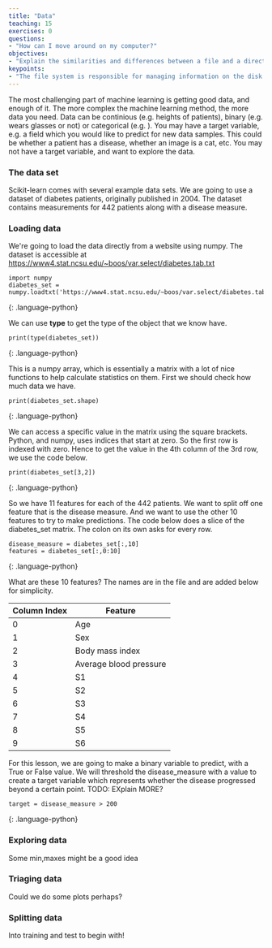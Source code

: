 ```yaml
---
title: "Data"
teaching: 15
exercises: 0
questions:
- "How can I move around on my computer?"
objectives:
- "Explain the similarities and differences between a file and a directory."
keypoints:
- "The file system is responsible for managing information on the disk."
---
```


The most challenging part of machine learning is getting good data, and enough of it. The more complex the machine learning method, the more data you need. Data can be continious (e.g. heights of patients), binary (e.g. wears glasses or not) or categorical (e.g. ). You may have a target variable, e.g. a field which you would like to predict for new data samples. This could be whether a patient has a disease, whether an image is a cat, etc. You may not have a target variable, and want to explore the data.

### The data set

Scikit-learn comes with several example data sets. We are going to use a dataset of diabetes patients, originally published in 2004. The dataset contains measurements for 442 patients along with a disease measure.

### Loading data

We're going to load the data directly from a website using numpy. The dataset is accessible at <https://www4.stat.ncsu.edu/~boos/var.select/diabetes.tab.txt>

~~~
import numpy
diabetes_set = numpy.loadtxt('https://www4.stat.ncsu.edu/~boos/var.select/diabetes.tab.txt',skiprows=1)
~~~
{: .language-python}

We can use **type** to get the type of the object that we know have.

~~~
print(type(diabetes_set))
~~~
{: .language-python}

This is a numpy array, which is essentially a matrix with a lot of nice functions to help calculate statistics on them. First we should check how much data we have.

~~~
print(diabetes_set.shape)
~~~
{: .language-python}

We can access a specific value in the matrix using the square brackets. Python, and numpy, uses indices that start at zero. So the first row is indexed with zero. Hence to get the value in the 4th column of the 3rd row, we use the code below.

~~~
print(diabetes_set[3,2])
~~~
{: .language-python}

So we have 11 features for each of the 442 patients. We want to split off one feature that is the disease measure. And we want to use the other 10 features to try to make predictions. The code below does a slice of the diabetes_set matrix. The colon on its own asks for every row.

~~~
disease_measure = diabetes_set[:,10]
features = diabetes_set[:,0:10]
~~~
{: .language-python}

What are these 10 features? The names are in the file and are added below for simplicity.

| Column Index | Feature                |
|--------------|------------------------|
| 0            | Age                    |
| 1            | Sex                    |
| 2            | Body mass index        |
| 3            | Average blood pressure |
| 4            | S1                     |
| 5            | S2                     |
| 6            | S3                     |
| 7            | S4                     |
| 8            | S5                     |
| 9            | S6                     |

For this lesson, we are going to make a binary variable to predict, with a True or False value. We will threshold the disease_measure with a value to create a target variable which represents whether the disease progressed beyond a certain point. TODO: EXplain MORE?

~~~
target = disease_measure > 200
~~~
{: .language-python}

### Exploring data

Some min,maxes might be a good idea

### Triaging data

Could we do some plots perhaps?

### Splitting data

Into training and test to begin with!
